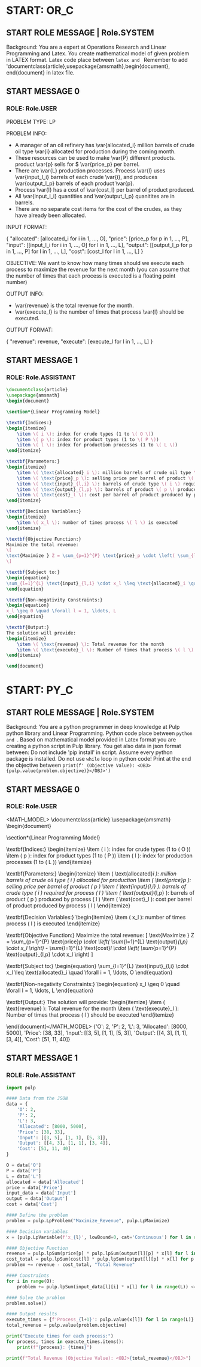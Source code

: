 # START: OR_C 
## START ROLE MESSAGE | Role.SYSTEM 
Background: You are a expert at Operations Research and Linear Programming and Latex. You create mathematical model of given problem in LATEX format. Latex code place between ```latex and ``` Remember to add 'documentclass{article},usepackage{amsmath},begin{document}, end{document} in latex file. 
## START MESSAGE 0 
### ROLE: Role.USER
<DESCRIPTION>
PROBLEM TYPE: LP

PROBLEM INFO: 

- A manager of an oil refinery has \var{allocated_i} million barrels of crude oil type \var{i} allocated for production during the coming month. 
- These resources can be used to make \var{P} different products. product \var{p} sells for $ \var{price_p} per barrel.
- There are \var{L} production processes. Process \var{l} uses \var{input_l_i} barrels of each crude \var{i}, and produces \var{output_l_p} barrels of each product \var{p}. 
- Process \var{l} has a cost of \var{cost_l} per barrel of product produced.
- All \var{input_l_i} quantities and \var{output_l_p} quanitites are in barrels. 
- There are no separate cost items for the cost of the crudes, as they have already been allocated.

INPUT FORMAT: 

{
    "allocated": [allocated_i for i in 1, ..., O],
    "price": [price_p for p in 1, ..., P],
    "input": [[input_l_i for i in 1, ..., O] for l in 1, ..., L],
    "output": [[output_l_p for p in 1, ..., P] for l in 1, ..., L],
    "cost": [cost_l for l in 1, ..., L]
}

OBJECTIVE: We want to know how many times should we execute each process to maximize the revenue for the next month (you can assume that the number of times that each process is executed is a floating point number)

OUTPUT INFO:

- \var{revenue} is the total revenue for the month.
- \var{execute_l} is the number of times that process \var{l} should be executed.

OUTPUT FORMAT:

{
    "revenue": revenue,
    "execute": [execute_l for l in 1, ..., L]
}

</DESCRIPTION>


## START MESSAGE 1 
### ROLE: Role.ASSISTANT
```latex
\documentclass{article}
\usepackage{amsmath}
\begin{document}

\section*{Linear Programming Model}

\textbf{Indices:} 
\begin{itemize}
    \item \( i \): index for crude types (1 to \( O \))
    \item \( p \): index for product types (1 to \( P \))
    \item \( l \): index for production processes (1 to \( L \))
\end{itemize}

\textbf{Parameters:}
\begin{itemize}
    \item \( \text{allocated}_i \): million barrels of crude oil type \( i \) allocated for production
    \item \( \text{price}_p \): selling price per barrel of product \( p \)
    \item \( \text{input}_{l,i} \): barrels of crude type \( i \) required for process \( l \)
    \item \( \text{output}_{l,p} \): barrels of product \( p \) produced by process \( l \)
    \item \( \text{cost}_l \): cost per barrel of product produced by process \( l \)
\end{itemize}

\textbf{Decision Variables:}
\begin{itemize}
    \item \( x_l \): number of times process \( l \) is executed
\end{itemize}

\textbf{Objective Function:} 
Maximize the total revenue:
\[
\text{Maximize } Z = \sum_{p=1}^{P} \text{price}_p \cdot \left( \sum_{l=1}^{L} \text{output}_{l,p} \cdot x_l \right) - \sum_{l=1}^{L} \text{cost}_l \cdot \left( \sum_{p=1}^{P} \text{output}_{l,p} \cdot x_l \right)
\]

\textbf{Subject to:}
\begin{equation}
\sum_{l=1}^{L} \text{input}_{l,i} \cdot x_l \leq \text{allocated}_i \quad \forall i = 1, \ldots, O
\end{equation}

\textbf{Non-negativity Constraints:}
\begin{equation}
x_l \geq 0 \quad \forall l = 1, \ldots, L
\end{equation}

\textbf{Output:}
The solution will provide:
\begin{itemize}
    \item \( \text{revenue} \): Total revenue for the month
    \item \( \text{execute}_l \): Number of times that process \( l \) should be executed
\end{itemize}

\end{document}
```

# START: PY_C 
## START ROLE MESSAGE | Role.SYSTEM 
Background: You are a python programmer in deep knowledge at Pulp python library and Linear Programming. Python code place between ```python and ```. Based on mathematical model provided in Latex format you are creating a python script in Pulp library. You get also data in json format between: <DATA></DATA> Do not include 'pip install' in script. Assume every python package is installed. Do not use `while` loop in python code! Print at the end the objective between <OBJ></OBJ> `print(f' (Objective Value): <OBJ>{pulp.value(problem.objective)}</OBJ>')` 
## START MESSAGE 0 
### ROLE: Role.USER
<MATH_MODEL>
\documentclass{article}
\usepackage{amsmath}
\begin{document}

\section*{Linear Programming Model}

\textbf{Indices:} 
\begin{itemize}
    \item \( i \): index for crude types (1 to \( O \))
    \item \( p \): index for product types (1 to \( P \))
    \item \( l \): index for production processes (1 to \( L \))
\end{itemize}

\textbf{Parameters:}
\begin{itemize}
    \item \( \text{allocated}_i \): million barrels of crude oil type \( i \) allocated for production
    \item \( \text{price}_p \): selling price per barrel of product \( p \)
    \item \( \text{input}_{l,i} \): barrels of crude type \( i \) required for process \( l \)
    \item \( \text{output}_{l,p} \): barrels of product \( p \) produced by process \( l \)
    \item \( \text{cost}_l \): cost per barrel of product produced by process \( l \)
\end{itemize}

\textbf{Decision Variables:}
\begin{itemize}
    \item \( x_l \): number of times process \( l \) is executed
\end{itemize}

\textbf{Objective Function:} 
Maximize the total revenue:
\[
\text{Maximize } Z = \sum_{p=1}^{P} \text{price}_p \cdot \left( \sum_{l=1}^{L} \text{output}_{l,p} \cdot x_l \right) - \sum_{l=1}^{L} \text{cost}_l \cdot \left( \sum_{p=1}^{P} \text{output}_{l,p} \cdot x_l \right)
\]

\textbf{Subject to:}
\begin{equation}
\sum_{l=1}^{L} \text{input}_{l,i} \cdot x_l \leq \text{allocated}_i \quad \forall i = 1, \ldots, O
\end{equation}

\textbf{Non-negativity Constraints:}
\begin{equation}
x_l \geq 0 \quad \forall l = 1, \ldots, L
\end{equation}

\textbf{Output:}
The solution will provide:
\begin{itemize}
    \item \( \text{revenue} \): Total revenue for the month
    \item \( \text{execute}_l \): Number of times that process \( l \) should be executed
\end{itemize}

\end{document}</MATH_MODEL>
<DATA>
{'O': 2, 'P': 2, 'L': 3, 'Allocated': [8000, 5000], 'Price': [38, 33], 'Input': [[3, 5], [1, 1], [5, 3]], 'Output': [[4, 3], [1, 1], [3, 4]], 'Cost': [51, 11, 40]}</DATA>


## START MESSAGE 1 
### ROLE: Role.ASSISTANT
```python
import pulp

#### Data from the JSON
data = {
    'O': 2,
    'P': 2,
    'L': 3,
    'Allocated': [8000, 5000],
    'Price': [38, 33],
    'Input': [[3, 5], [1, 1], [5, 3]],
    'Output': [[4, 3], [1, 1], [3, 4]],
    'Cost': [51, 11, 40]
}

O = data['O']
P = data['P']
L = data['L']
allocated = data['Allocated']
price = data['Price']
input_data = data['Input']
output = data['Output']
cost = data['Cost']

#### Define the problem
problem = pulp.LpProblem("Maximize_Revenue", pulp.LpMaximize)

#### Decision variables
x = [pulp.LpVariable(f'x_{l}', lowBound=0, cat='Continuous') for l in range(L)]

#### Objective Function
revenue = pulp.lpSum(price[p] * pulp.lpSum(output[l][p] * x[l] for l in range(L)) for p in range(P))
cost_total = pulp.lpSum(cost[l] * pulp.lpSum(output[l][p] * x[l] for p in range(P)) for l in range(L))
problem += revenue - cost_total, "Total Revenue"

#### Constraints
for i in range(O):
    problem += pulp.lpSum(input_data[l][i] * x[l] for l in range(L)) <= allocated[i], f"Crude_Allocation_{i}"

#### Solve the problem
problem.solve()

#### Output results
execute_times = {f'Process_{l+1}': pulp.value(x[l]) for l in range(L)}
total_revenue = pulp.value(problem.objective)

print("Execute times for each process:")
for process, times in execute_times.items():
    print(f"{process}: {times}")

print(f"Total Revenue (Objective Value): <OBJ>{total_revenue}</OBJ>")
```

